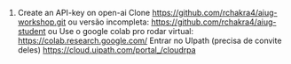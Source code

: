 1. Create an API-key on open-ai
Clone https://github.com/rchakra4/aiug-workshop.git ou versão incompleta: https://github.com/rchakra4/aiug-student ou Use o google colab pro rodar virtual: https://colab.research.google.com/
Entrar no UIpath (precisa de convite deles) https://cloud.uipath.com/portal_/cloudrpa
